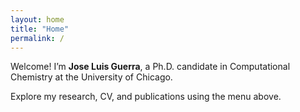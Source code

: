 ```yaml
---
layout: home
title: "Home"
permalink: /
---
```


Welcome! I’m **Jose Luis Guerra**, a Ph.D. candidate in Computational Chemistry at the University of Chicago.

Explore my research, CV, and publications using the menu above.
